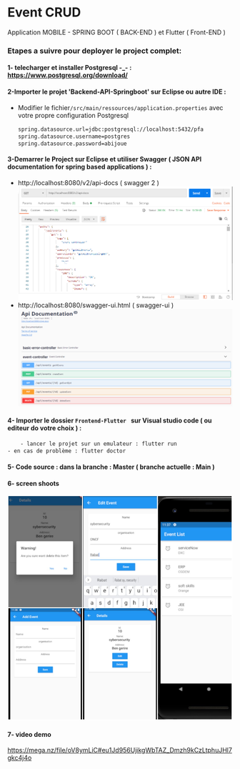 # Event CRUD
Application MOBILE - SPRING BOOT ( BACK-END ) et Flutter ( Front-END )

### Etapes a suivre pour deployer le project complet:

#### 1- telecharger et installer Postgresql -_- : https://www.postgresql.org/download/
   
#### 2-Importer le projet 'Backend-API-Springboot' sur Eclipse ou autre IDE :

- Modifier le fichier`/src/main/ressources/application.properties` avec votre propre configuration Postgresql

    ```
	spring.datasource.url=jdbc:postgresql://localhost:5432/pfa
	spring.datasource.username=postgres
  	spring.datasource.password=abijoue 
    ```    
	
#### 3-Demarrer le Project sur Eclipse et utiliser Swagger ( JSON API documentation for spring based applications ) :
    
  - http://localhost:8080/v2/api-docs     ( swagger 2 ) 
	![](/images/swagger.png)
  - http://localhost:8080/swagger-ui.html ( swagger-ui )
	![](/images/swagger-ui-doc.png)

        
#### 4- Importer le dossier `Frontend-Flutter ` sur Visual studio code ( ou editeur do votre choix ) :

    	- lancer le projet sur un emulateur : flutter run 
	- en cas de problème : flutter doctor
#### 5- Code source : dans la branche : Master ( branche actuelle : Main )
#### 6- screen shoots
![](/images/collection.jpg)
#### 7- video demo
https://mega.nz/file/oV8ymLiC#eu1Jd956UjikgWbTAZ_Dmzh9kCzLtphuJHl7gkc4j4o

    
    
